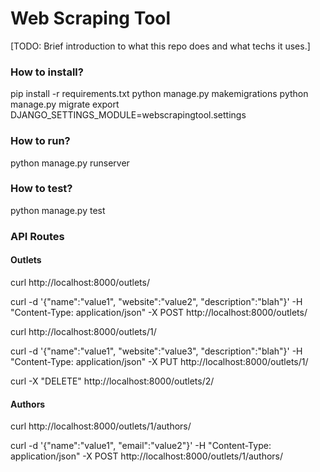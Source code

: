 # Web Scraping Tool #

[TODO: Brief introduction to what this repo does and what techs it uses.]

### How to install? ###

pip install -r requirements.txt
python manage.py makemigrations
python manage.py migrate
export DJANGO_SETTINGS_MODULE=webscrapingtool.settings

### How to run? ###

python manage.py runserver

### How to test? ###

python manage.py test

### API Routes ###

#### Outlets

curl http://localhost:8000/outlets/

curl -d '{"name":"value1", "website":"value2", "description":"blah"}' -H "Content-Type: application/json" -X POST http://localhost:8000/outlets/

curl http://localhost:8000/outlets/1/

curl -d '{"name":"value1", "website":"value3", "description":"blah"}' -H "Content-Type: application/json" -X PUT http://localhost:8000/outlets/1/

curl -X "DELETE" http://localhost:8000/outlets/2/

#### Authors

curl http://localhost:8000/outlets/1/authors/

curl -d '{"name":"value1", "email":"value2"}' -H "Content-Type: application/json" -X POST http://localhost:8000/outlets/1/authors/
